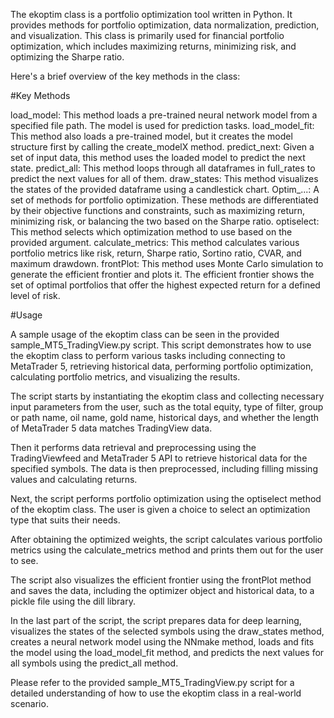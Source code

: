 The ekoptim class is a portfolio optimization tool written in Python. It provides methods for portfolio optimization, data normalization, prediction, and visualization. This class is primarily used for financial portfolio optimization, which includes maximizing returns, minimizing risk, and optimizing the Sharpe ratio.

Here's a brief overview of the key methods in the class:

#Key Methods

load_model: This method loads a pre-trained neural network model from a specified file path. The model is used for prediction tasks.
load_model_fit: This method also loads a pre-trained model, but it creates the model structure first by calling the create_modelX method.
predict_next: Given a set of input data, this method uses the loaded model to predict the next state.
predict_all: This method loops through all dataframes in full_rates to predict the next values for all of them.
draw_states: This method visualizes the states of the provided dataframe using a candlestick chart.
Optim_...: A set of methods for portfolio optimization. These methods are differentiated by their objective functions and constraints, such as maximizing return, minimizing risk, or balancing the two based on the Sharpe ratio.
optiselect: This method selects which optimization method to use based on the provided argument.
calculate_metrics: This method calculates various portfolio metrics like risk, return, Sharpe ratio, Sortino ratio, CVAR, and maximum drawdown.
frontPlot: This method uses Monte Carlo simulation to generate the efficient frontier and plots it. The efficient frontier shows the set of optimal portfolios that offer the highest expected return for a defined level of risk.

#Usage

A sample usage of the ekoptim class can be seen in the provided sample_MT5_TradingView.py script. This script demonstrates how to use the ekoptim class to perform various tasks including connecting to MetaTrader 5, retrieving historical data, performing portfolio optimization, calculating portfolio metrics, and visualizing the results.

The script starts by instantiating the ekoptim class and collecting necessary input parameters from the user, such as the total equity, type of filter, group or path name, oil name, gold name, historical days, and whether the length of MetaTrader 5 data matches TradingView data.

Then it performs data retrieval and preprocessing using the TradingViewfeed and MetaTrader 5 API to retrieve historical data for the specified symbols. The data is then preprocessed, including filling missing values and calculating returns.

Next, the script performs portfolio optimization using the optiselect method of the ekoptim class. The user is given a choice to select an optimization type that suits their needs.

After obtaining the optimized weights, the script calculates various portfolio metrics using the calculate_metrics method and prints them out for the user to see.

The script also visualizes the efficient frontier using the frontPlot method and saves the data, including the optimizer object and historical data, to a pickle file using the dill library.

In the last part of the script, the script prepares data for deep learning, visualizes the states of the selected symbols using the draw_states method, creates a neural network model using the NNmake method, loads and fits the model using the load_model_fit method, and predicts the next values for all symbols using the predict_all method.

Please refer to the provided sample_MT5_TradingView.py script for a detailed understanding of how to use the ekoptim class in a real-world scenario.
